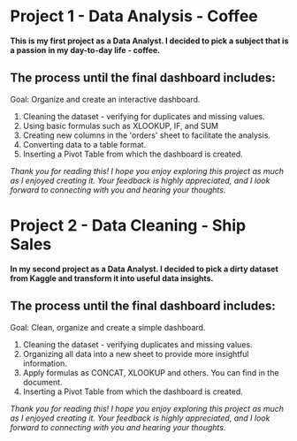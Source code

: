 # Project 1 - Data Analysis - Coffee

**This is my first project as a Data Analyst. I decided to pick a subject that is a passion in my day-to-day life - coffee.**

## The process until the final dashboard includes: 
Goal: Organize and create an interactive dashboard. 
1. Cleaning the dataset - verifying for duplicates and missing values.
2. Using basic formulas such as XLOOKUP, IF, and SUM 
3. Creating new columns in the 'orders' sheet to facilitate the analysis.
4. Converting data to a table format.
5. Inserting a Pivot Table from which the dashboard is created.

*Thank you for reading this! I hope you enjoy exploring this project as much as I enjoyed creating it. Your feedback is highly appreciated, and I look forward to connecting with you and hearing your thoughts.*

# Project 2 - Data Cleaning - Ship Sales

**In my second project as a Data Analyst. I decided to pick a dirty dataset from Kaggle and transform it into useful data insights.**

## The process until the final dashboard includes: 
Goal: Clean, organize and create a simple dashboard.
1. Cleaning the dataset - verifying duplicates and missing values.
2. Organizing all data into a new sheet to provide more insightful information.
3. Apply formulas as CONCAT, XLOOKUP and others. You can find in the document. 
4. Inserting a Pivot Table from which the dashboard is created.

*Thank you for reading this! I hope you enjoy exploring this project as much as I enjoyed creating it. Your feedback is highly appreciated, and I look forward to connecting with you and hearing your thoughts.*
